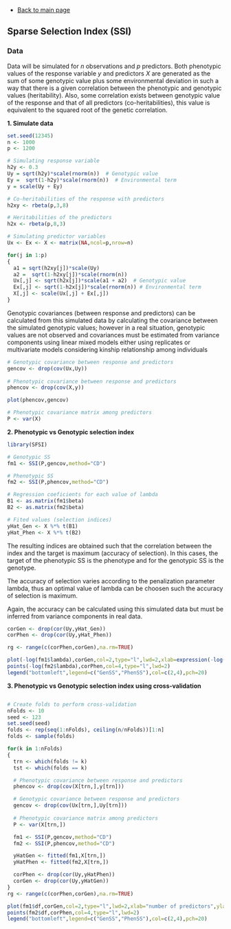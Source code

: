 * [Back to main page](https://github.com/MarcooLopez/SFSI/blob/master/README.md)

## Sparse Selection Index (SSI)

### Data

Data will be simulated for *n* observations and *p* predictors. Both phenotypic values of the response variable *y* and predictors *X* are generated as the sum of some genotypic value plus some environmental deviation in such a way that there is a given correlation between the phenotypic and genotypic values (heritability). Also, some correlation exists between genotypic value of the response and that of all predictors (co-heritabilities), this value is equivalent to the squared root of the genetic correlation.

**1. Simulate data**

```r
set.seed(12345)
n <- 1000
p <- 1200

# Simulating response variable
h2y <- 0.3      
Uy = sqrt(h2y)*scale(rnorm(n))  # Genotypic value
Ey =  sqrt(1-h2y)*scale(rnorm(n))  # Environmental term
y = scale(Uy + Ey)

# Co-heritabilities of the response with predictors
h2xy <- rbeta(p,3,8)

# Heritabilities of the predictors
h2x <- rbeta(p,8,3)

# Simulating predictor variables
Ux <- Ex <- X <- matrix(NA,ncol=p,nrow=n)

for(j in 1:p)
{
  a1 = sqrt(h2xy[j])*scale(Uy)
  a2 =  sqrt(1-h2xy[j])*scale(rnorm(n))
  Ux[,j] <- sqrt(h2x[j])*scale(a1 + a2)  # Genotypic value
  Ex[,j] <- sqrt(1-h2x[j])*scale(rnorm(n)) # Environmental term
  X[,j] <- scale(Ux[,j] + Ex[,j])
}
```

Genotypic covariances (between response and predictors) can be calculated from this simulated data by calculating the covariance between the simulated genotypic values; however in a real situation, genotypic values are not observed and covariances must be estimated from variance components using linear mixed models either using replicates or multivariate models considering kinship relationship among individuals
```r
# Genotypic covariance between response and predictors 
gencov <- drop(cov(Ux,Uy))
 
# Phenotypic covariance between response and predictors 
phencov <- drop(cov(X,y))

plot(phencov,gencov)

# Phenotypic covariance matrix among predictors
P <- var(X)
```

**2. Phenotypic vs Genotypic selection index**

```r
library(SFSI)

# Genotypic SS
fm1 <- SSI(P,gencov,method="CD")

# Phenotypic SS
fm2 <- SSI(P,phencov,method="CD")

# Regression coeficients for each value of lambda
B1 <- as.matrix(fm1$beta)
B2 <- as.matrix(fm2$beta)

# Fited values (selection indices)
yHat_Gen <- X %*% t(B1)
yHat_Phen <- X %*% t(B2)
```
The resulting indices are obtained such that the correlation between the index and the target is maximum (accuracy of selection). In this cases, the target of the phenotypic SS is the phenotype and for the genotypic SS is the genotype.

The accuracy of selection varies according to the penalization parameter lambda, thus an optimal value of lambda can be choosen such the accuracy of selection is maximum.

Again, the accuracy can be calculated using this simulated data but must be inferred from variance components in real data.

```r
corGen <- drop(cor(Uy,yHat_Gen))
corPhen <- drop(cor(Uy,yHat_Phen))

rg <- range(c(corPhen,corGen),na.rm=TRUE)

plot(-log(fm1$lambda),corGen,col=2,type="l",lwd=2,xlab=expression(-log(lambda)),ylab="accuracy",ylim=rg)
points(-log(fm2$lambda),corPhen,col=4,type="l",lwd=2)
legend("bottomleft",legend=c("GenSS","PhenSS"),col=c(2,4),pch=20)
```

**3. Phenotypic vs Genotypic selection index using cross-validation**

```r

# Create folds to perform cross-validation
nFolds <- 10
seed <- 123
set.seed(seed)
folds <- rep(seq(1:nFolds), ceiling(n/nFolds))[1:n]
folds <- sample(folds)

for(k in 1:nFolds)
{
  trn <- which(folds != k)
  tst <- which(folds == k)

  # Phenotypic covariance between response and predictors 
  phencov <- drop(cov(X[trn,],y[trn]))

  # Genotypic covariance between response and predictors 
  gencov <- drop(cov(Ux[trn,],Uy[trn]))
  
  # Phenotypic covariance matrix among predictors
  P <- var(X[trn,])

  fm1 <- SSI(P,gencov,method="CD")
  fm2 <- SSI(P,phencov,method="CD")

  yHatGen <- fitted(fm1,X[trn,])
  yHatPhen <- fitted(fm2,X[trn,])

  corPhen <- drop(cor(Uy,yHatPhen))
  corGen <- drop(cor(Uy,yHatGen))
}
rg <- range(c(corPhen,corGen),na.rm=TRUE)

plot(fm1$df,corGen,col=2,type="l",lwd=2,xlab="number of predictors",ylab="accuracy",ylim=rg)
points(fm2$df,corPhen,col=4,type="l",lwd=2)
legend("bottomleft",legend=c("GenSS","PhenSS"),col=c(2,4),pch=20)

```
